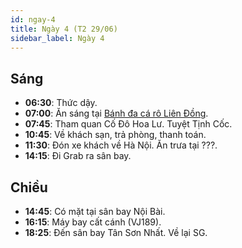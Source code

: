 ```yaml
---
id: ngay-4
title: Ngày 4 (T2 29/06)
sidebar_label: Ngày 4
---
```


## Sáng

- **06:30**: Thức dậy.
- **07:00**: Ăn sáng tại [Bánh đa cá rô Liên Đồng](https://goo.gl/maps/hn1XuZZAqzZvppBQ9). 
- **07:45**: Tham quan Cố Đô Hoa Lư. Tuyệt Tịnh Cốc.
- **10:45**: Về khách sạn, trả phòng, thanh toán.
- **11:30**: Đón xe khách về Hà Nội. Ăn trưa tại ???.
- **14:15**: Đi Grab ra sân bay.


## Chiều

- **14:45**: Có mặt tại sân bay Nội Bài.
- **16:15**: Máy bay cất cánh (VJ189).
- **18:25**: Đến sân bay Tân Sơn Nhất. Về lại SG.
